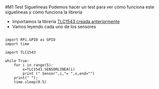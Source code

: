 #M1 Test Siguelineas
Podemos hacer un test para ver cómo funciona este siguelíneas y cómo funciona la librería

* Importamos la librería [TLC1543 creada anteriormente](/6-modulo-siguelineas/tlc1543py.md)
* Vamos leyendo cada uno de los sensores

```cpp+lineNumbers:true

import RPi.GPIO as GPIO
import time

import TLC1543
 
while True:
    for i in range(5):
        x=TLC1543.SENSORLINEA(i)
        print (" Sensor",i,"= ",x,end="")
    print(" ");
    time.sleep(0.5)
```

